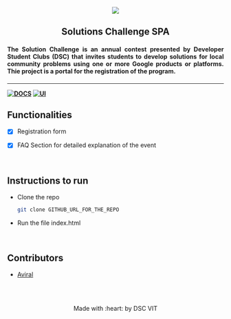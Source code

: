 <p align="center">
	<img src="https://user-images.githubusercontent.com/30529572/72455010-fb38d400-37e7-11ea-9c1e-8cdeb5f5906e.png" />
	<h2 align="center"> Solutions Challenge SPA </h2>
	<h4 align="justify"> The Solution Challenge is an annual contest presented by Developer Student Clubs (DSC) that invites students to develop solutions for local community problems using one or more Google products or platforms. Thie project is a portal for the registration of the program. <h4>
</p>

---
[![DOCS](https://img.shields.io/badge/Documentation-see%20docs-green?style=flat-square&logo=appveyor)]() 
  [![UI ](https://img.shields.io/badge/User%20Interface-Link%20to%20UI-orange?style=flat-square&logo=appveyor)](https://solutions.dscvit.com/)


## Functionalities
- [X]  Registration form 
- [X]  FAQ Section for detailed explanation of the event


<br>


## Instructions to run

* Clone the repo 
	```bash
	git clone GITHUB_URL_FOR_THE_REPO
	```

* Run the file index.html


<br>

## Contributors

* [Aviral](https://github.com/sAVItar02)




<br>
<br>

<p align="center">
	Made with :heart: by DSC VIT
</p>

